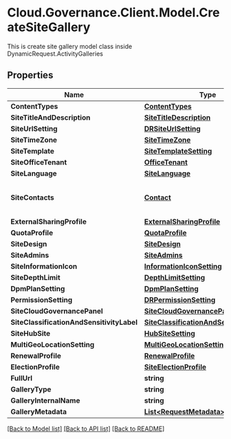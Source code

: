 # Cloud.Governance.Client.Model.CreateSiteGallery
This is create site gallery model class inside DynamicRequest.ActivityGalleries
## Properties

Name | Type | Description | Notes
------------ | ------------- | ------------- | -------------
**ContentTypes** | [**ContentTypes**](ContentTypes.md) |  | [optional] 
**SiteTitleAndDescription** | [**SiteTitleDescription**](SiteTitleDescription.md) |  | [optional] 
**SiteUrlSetting** | [**DRSiteUrlSetting**](DRSiteUrlSetting.md) |  | [optional] 
**SiteTimeZone** | [**SiteTimeZone**](SiteTimeZone.md) |  | [optional] 
**SiteTemplate** | [**SiteTemplateSetting**](SiteTemplateSetting.md) |  | [optional] 
**SiteOfficeTenant** | [**OfficeTenant**](OfficeTenant.md) |  | [optional] 
**SiteLanguage** | [**SiteLanguage**](SiteLanguage.md) |  | [optional] 
**SiteContacts** | [**Contact**](Contact.md) | Activity model for primary contact,secondary contact | [optional] 
**ExternalSharingProfile** | [**ExternalSharingProfile**](ExternalSharingProfile.md) |  | [optional] 
**QuotaProfile** | [**QuotaProfile**](QuotaProfile.md) |  | [optional] 
**SiteDesign** | [**SiteDesign**](SiteDesign.md) |  | [optional] 
**SiteAdmins** | [**SiteAdmins**](SiteAdmins.md) |  | [optional] 
**SiteInformationIcon** | [**InformationIconSetting**](InformationIconSetting.md) |  | [optional] 
**SiteDepthLimit** | [**DepthLimitSetting**](DepthLimitSetting.md) |  | [optional] 
**DpmPlanSetting** | [**DpmPlanSetting**](DpmPlanSetting.md) |  | [optional] 
**PermissionSetting** | [**DRPermissionSetting**](DRPermissionSetting.md) |  | [optional] 
**SiteCloudGovernancePanel** | [**SiteCloudGovernancePanel**](SiteCloudGovernancePanel.md) |  | [optional] 
**SiteClassificationAndSensitivityLabel** | [**SiteClassificationAndSensitivityLabel**](SiteClassificationAndSensitivityLabel.md) |  | [optional] 
**SiteHubSite** | [**HubSiteSetting**](HubSiteSetting.md) |  | [optional] 
**MultiGeoLocationSetting** | [**MultiGeoLocationSetting**](MultiGeoLocationSetting.md) |  | [optional] 
**RenewalProfile** | [**RenewalProfile**](RenewalProfile.md) |  | [optional] 
**ElectionProfile** | [**SiteElectionProfile**](SiteElectionProfile.md) |  | [optional] 
**FullUrl** | **string** |  | [optional] 
**GalleryType** | **string** |  | [optional] 
**GalleryInternalName** | **string** |  | [optional] 
**GalleryMetadata** | [**List&lt;RequestMetadata&gt;**](RequestMetadata.md) |  | [optional] 

[[Back to Model list]](../README.md#documentation-for-models) [[Back to API list]](../README.md#documentation-for-api-endpoints) [[Back to README]](../README.md)

